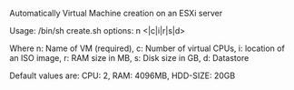 Automatically Virtual Machine creation on an ESXi server

Usage: /bin/sh create.sh options: n <|c|i|r|s|d>


Where n: Name of VM (required), c: Number of virtual CPUs, i: location of an ISO image, r: RAM size in MB, s: Disk size in GB, d: Datastore

Default values are: CPU: 2, RAM: 4096MB, HDD-SIZE: 20GB
